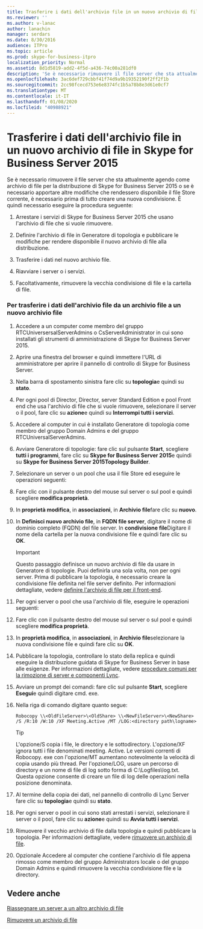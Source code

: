 ```yaml
---
title: Trasferire i dati dell'archivio file in un nuovo archivio di file in Skype for Business Server 2015
ms.reviewer: ''
ms.author: v-lanac
author: lanachin
manager: serdars
ms.date: 8/30/2016
audience: ITPro
ms.topic: article
ms.prod: skype-for-business-itpro
localization_priority: Normal
ms.assetid: 8d1d5819-add2-4f5d-a436-74c00a281df0
description: 'Se è necessario rimuovere il file server che sta attualmente agendo come archivio di file per la distribuzione di Skype for Business Server 2015 o se è necessario apportare altre modifiche che rendessero disponibile il file Store corrente, è necessario prima di tutto creare una nuova condivisione. È quindi necessario eseguire la procedura seguente:'
ms.openlocfilehash: 3ac6def729cbbf41f74d9a9b19352190f2ff2f1b
ms.sourcegitcommit: 2cc98fcecd753e6e8374fc1b5a78b8e3d61e0cf7
ms.translationtype: MT
ms.contentlocale: it-IT
ms.lasthandoff: 01/08/2020
ms.locfileid: "40988921"
---
```

# <a name="move-file-store-data-to-a-new-file-store-in-skype-for-business-server-2015"></a>Trasferire i dati dell'archivio file in un nuovo archivio di file in Skype for Business Server 2015

Se è necessario rimuovere il file server che sta attualmente agendo come archivio di file per la distribuzione di Skype for Business Server 2015 o se è necessario apportare altre modifiche che rendessero disponibile il file Store corrente, è necessario prima di tutto creare una nuova condivisione. È quindi necessario eseguire la procedura seguente:

1. Arrestare i servizi di Skype for Business Server 2015 che usano l'archivio di file che si vuole rimuovere.

2. Definire l'archivio di file in Generatore di topologia e pubblicare le modifiche per rendere disponibile il nuovo archivio di file alla distribuzione.

3. Trasferire i dati nel nuovo archivio file.

4. Riavviare i server o i servizi.

5. Facoltativamente, rimuovere la vecchia condivisione di file e la cartella di file.

### <a name="to-move-file-store-data-from-one-file-store-to-a-new-file-store"></a>Per trasferire i dati dell'archivio file da un archivio file a un nuovo archivio file

1. Accedere a un computer come membro del gruppo RTCUniversersalServerAdmins o CsServerAdministrator in cui sono installati gli strumenti di amministrazione di Skype for Business Server 2015.

2. Aprire una finestra del browser e quindi immettere l'URL di amministratore per aprire il pannello di controllo di Skype for Business Server.

3. Nella barra di spostamento sinistra fare clic su **topologia**e quindi su **stato**.

4. Per ogni pool di Director, Director, server Standard Edition e pool Front end che usa l'archivio di file che si vuole rimuovere, selezionare il server o il pool, fare clic su **azione**e quindi su **Interrompi tutti i servizi**.

5. Accedere al computer in cui è installato Generatore di topologia come membro del gruppo Domain Admins e del gruppo RTCUniversalServerAdmins.

6. Avviare Generatore di topologie: fare clic sul pulsante **Start**, scegliere **tutti i programmi**, fare clic su **Skype for Business Server 2015**e quindi su **Skype for Business Server 2015Topology Builder**.

7. Selezionare un server o un pool che usa il file Store ed eseguire le operazioni seguenti:

8. Fare clic con il pulsante destro del mouse sul server o sul pool e quindi scegliere **modifica proprietà**.

9. In **proprietà modifica**, in **associazioni**, in **Archivio file**fare clic su **nuovo**.

10. In **Definisci nuovo archivio file**, in **FQDN file server**, digitare il nome di dominio completo (FQDN) del file server. In **condivisione file**Digitare il nome della cartella per la nuova condivisione file e quindi fare clic su **OK**.

     > [!IMPORTANT]
     > Questo passaggio definisce un nuovo archivio di file da usare in Generatore di topologie. Puoi definirla una sola volta, non per ogni server. Prima di pubblicare la topologia, è necessario creare la condivisione file definita nel file server definito. Per informazioni dettagliate, vedere [definire l'archivio di file per il front-end](https://technet.microsoft.com/library/90994400-c4e5-4509-af41-121ac716fbca.aspx).

11. Per ogni server o pool che usa l'archivio di file, eseguire le operazioni seguenti:

12. Fare clic con il pulsante destro del mouse sul server o sul pool e quindi scegliere **modifica proprietà**.

13. In **proprietà modifica**, in **associazioni**, in **Archivio file**selezionare la nuova condivisione file e quindi fare clic su **OK**.

14. Pubblicare la topologia, controllare lo stato della replica e quindi eseguire la distribuzione guidata di Skype for Business Server in base alle esigenze. Per informazioni dettagliate, vedere [procedure comuni per la rimozione di server e componenti Lync](https://technet.microsoft.com/library/5438ce1e-57fa-4031-8bdb-3af6581d901b.aspx).

15. Avviare un prompt dei comandi: fare clic sul pulsante **Start**, scegliere **Esegui**e quindi digitare cmd. exe.

16. Nella riga di comando digitare quanto segue:

    ```console
    Robocopy \\<OldFileServer>\<OldShare> \\<NewFileServer>\<NewShare> /S /R:10 /W:10 /XF Meeting.Active /MT /LOG:<directory path\logname>
    ```

    > [!TIP]
    > L'opzione/S copia i file, le directory e le sottodirectory. L'opzione/XF ignora tutti i file denominati meeting. Active. Le versioni correnti di Robocopy. exe con l'opzione/MT aumentano notevolmente la velocità di copia usando più thread. Per l'opzione/LOG, usare un percorso di directory e un nome di file di log sotto forma di C:\Logfiles\log.txt. Questa opzione consente di creare un file di log delle operazioni nella posizione denominata.

17. Al termine della copia dei dati, nel pannello di controllo di Lync Server fare clic su **topologia**e quindi su **stato**.

18. Per ogni server o pool in cui sono stati arrestati i servizi, selezionare il server o il pool, fare clic su **azione**e quindi su **Avvia tutti i servizi**.

19. Rimuovere il vecchio archivio di file dalla topologia e quindi pubblicare la topologia. Per informazioni dettagliate, vedere [rimuovere un archivio di file](https://technet.microsoft.com/library/1ba7eb15-5c87-4357-b4d8-f59409ac7f71.aspx).

20. Opzionale Accedere al computer che contiene l'archivio di file appena rimosso come membro del gruppo Administrators locale o del gruppo Domain Admins e quindi rimuovere la vecchia condivisione file e la directory.

## <a name="see-also"></a>Vedere anche

[Riassegnare un server a un altro archivio di file](https://technet.microsoft.com/library/18509cce-a4d2-4537-a822-f99de6d7598e.aspx)

[Rimuovere un archivio di file](https://technet.microsoft.com/library/1ba7eb15-5c87-4357-b4d8-f59409ac7f71.aspx)
